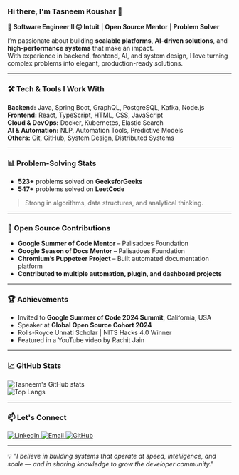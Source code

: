 ### Hi there, I'm Tasneem Koushar 👋  

🚀 **Software Engineer II @ Intuit** | **Open Source Mentor** | **Problem Solver**  

I’m passionate about building **scalable platforms**, **AI-driven solutions**, and **high-performance systems** that make an impact.  
With experience in backend, frontend, AI, and system design, I love turning complex problems into elegant, production-ready solutions.  

---

### 🛠 Tech & Tools I Work With
**Backend:** Java, Spring Boot, GraphQL, PostgreSQL, Kafka, Node.js  
**Frontend:** React, TypeScript, HTML, CSS, JavaScript  
**Cloud & DevOps:** Docker, Kubernetes, Elastic Search  
**AI & Automation:** NLP, Automation Tools, Predictive Models  
**Others:** Git, GitHub, System Design, Distributed Systems  

---

### 📊 Problem-Solving Stats
- **523+** problems solved on **GeeksforGeeks**  
- **547+** problems solved on **LeetCode**  
> Strong in algorithms, data structures, and analytical thinking.  

---

### 🌟 Open Source Contributions
- **Google Summer of Code Mentor** – Palisadoes Foundation  
- **Google Season of Docs Mentor** – Palisadoes Foundation  
- **Chromium’s Puppeteer Project** – Built automated documentation platform  
- **Contributed to multiple automation, plugin, and dashboard projects**  

---

### 🏆 Achievements
- Invited to **Google Summer of Code 2024 Summit**, California, USA  
- Speaker at **Global Open Source Cohort 2024**  
- Rolls-Royce Unnati Scholar | NITS Hacks 4.0 Winner  
- Featured in a YouTube video by Rachit Jain  

---

### 📈 GitHub Stats
![Tasneem's GitHub stats](https://github-readme-stats.vercel.app/api?username=tasneemkoushar&show_icons=true&theme=gotham&count_private=true)  
![Top Langs](https://github-readme-stats.vercel.app/api/top-langs/?username=tasneemkoushar&layout=compact&theme=gotham)  

---

### 📫 Let's Connect
<a href="https://www.linkedin.com/in/tasneemkoushar/">
  <img alt="LinkedIn" src="https://img.shields.io/badge/-LinkedIn-0A66C2?style=flat-square&logo=Linkedin&logoColor=white" />
</a>
<a href="mailto:imatasneemkoushar@gmail.com">
  <img alt="Email" src="https://img.shields.io/badge/-Email-D14836?style=flat-square&logo=Gmail&logoColor=white" />
</a>
<a href="https://github.com/tasneemkoushar">
  <img alt="GitHub" src="https://img.shields.io/badge/-GitHub-181717?style=flat-square&logo=github&logoColor=white" />
</a>  

---

💡 *"I believe in building systems that operate at speed, intelligence, and scale — and in sharing knowledge to grow the developer community."*
